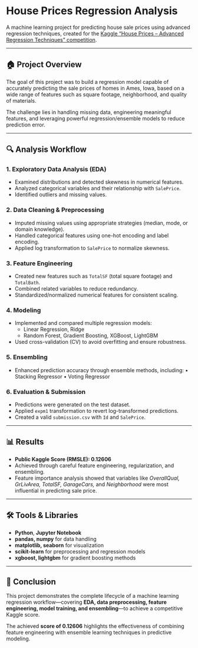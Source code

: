 # House Prices Regression Analysis

A machine learning project for predicting house sale prices using advanced regression techniques, created for the [Kaggle “House Prices – Advanced Regression Techniques” competition](https://www.kaggle.com/competitions/house-prices-advanced-regression-techniques/overview).

---

## 🏠 Project Overview

The goal of this project was to build a regression model capable of accurately predicting the sale prices of homes in Ames, Iowa, based on a wide range of features such as square footage, neighborhood, and quality of materials.  

The challenge lies in handling missing data, engineering meaningful features, and leveraging powerful regression/ensemble models to reduce prediction error.

---

## 🔍 Analysis Workflow

### 1. Exploratory Data Analysis (EDA)
- Examined distributions and detected skewness in numerical features.  
- Analyzed categorical variables and their relationship with `SalePrice`.  
- Identified outliers and missing values.  

### 2. Data Cleaning & Preprocessing
- Imputed missing values using appropriate strategies (median, mode, or domain knowledge).  
- Handled categorical features using one-hot encoding and label encoding.  
- Applied log transformation to `SalePrice` to normalize skewness.  

### 3. Feature Engineering
- Created new features such as `TotalSF` (total square footage) and `TotalBath`.  
- Combined related variables to reduce redundancy.  
- Standardized/normalized numerical features for consistent scaling.  

### 4. Modeling
- Implemented and compared multiple regression models:  
  - Linear Regression, Ridge
  - Random Forest, Gradient Boosting, XGBoost, LightGBM  
- Used cross-validation (CV) to avoid overfitting and ensure robustness.  

### 5. Ensembling
- Enhanced prediction accuracy through ensemble methods, including:
	• Stacking Regressor
	•	Voting Regressor  

### 6. Evaluation & Submission
- Predictions were generated on the test dataset.  
- Applied `expm1` transformation to revert log-transformed predictions.  
- Created a valid `submission.csv` with `Id` and `SalePrice`.  

---

## 📊 Results

- **Public Kaggle Score (RMSLE): 0.12606**  
- Achieved through careful feature engineering, regularization, and ensembling.  
- Feature importance analysis showed that variables like *OverallQual, GrLivArea, TotalSF, GarageCars,* and *Neighborhood* were most influential in predicting sale price.  

---

## 🛠️ Tools & Libraries

- **Python**, **Jupyter Notebook**  
- **pandas, numpy** for data handling  
- **matplotlib, seaborn** for visualization  
- **scikit-learn** for preprocessing and regression models  
- **xgboost, lightgbm** for gradient boosting methods  

---

## 📌 Conclusion

This project demonstrates the complete lifecycle of a machine learning regression workflow—covering **EDA, data preprocessing, feature engineering, model training, and ensembling**—to achieve a competitive Kaggle score.  

The achieved **score of 0.12606** highlights the effectiveness of combining feature engineering with ensemble learning techniques in predictive modeling.  
